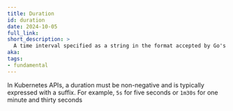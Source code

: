 ```yaml
---
title: Duration
id: duration
date: 2024-10-05
full_link:
short_description: >
  A time interval specified as a string in the format accepted by Go's [time.Duration](https://pkg.go.dev/time), allowing for flexible time specifications using various units like seconds, minutes, and hours.
aka:
tags:
- fundamental
---
```

In Kubernetes APIs, a duration must be non-negative and is typically expressed with a suffix. 
For example, `5s` for five seconds or `1m30s` for one minute and thirty seconds

